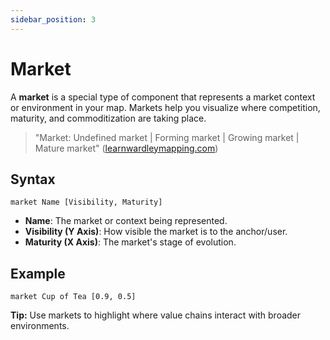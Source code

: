 ```yaml
---
sidebar_position: 3
---
```


# Market

A **market** is a special type of component that represents a market context or environment in your map. Markets help you visualize where competition, maturity, and commoditization are taking place.

> "Market: Undefined market | Forming market | Growing market | Mature market" ([learnwardleymapping.com](https://learnwardleymapping.com/landscape/))

## Syntax

```text
market Name [Visibility, Maturity]
```

- **Name**: The market or context being represented.
- **Visibility (Y Axis)**: How visible the market is to the anchor/user.
- **Maturity (X Axis)**: The market's stage of evolution.

## Example

```text
market Cup of Tea [0.9, 0.5]
```

**Tip:** Use markets to highlight where value chains interact with broader environments.
